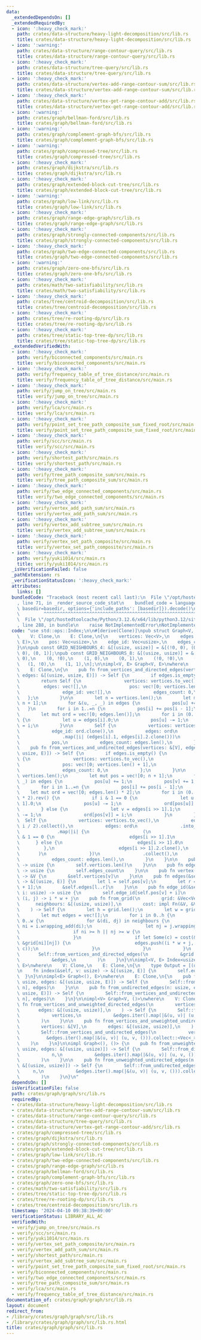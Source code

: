```yaml
---
data:
  _extendedDependsOn: []
  _extendedRequiredBy:
  - icon: ':heavy_check_mark:'
    path: crates/data-structure/heavy-light-decomposition/src/lib.rs
    title: crates/data-structure/heavy-light-decomposition/src/lib.rs
  - icon: ':warning:'
    path: crates/data-structure/range-contour-query/src/lib.rs
    title: crates/data-structure/range-contour-query/src/lib.rs
  - icon: ':heavy_check_mark:'
    path: crates/data-structure/tree-query/src/lib.rs
    title: crates/data-structure/tree-query/src/lib.rs
  - icon: ':heavy_check_mark:'
    path: crates/data-structure/vertex-add-range-contour-sum/src/lib.rs
    title: crates/data-structure/vertex-add-range-contour-sum/src/lib.rs
  - icon: ':heavy_check_mark:'
    path: crates/data-structure/vertex-get-range-contour-add/src/lib.rs
    title: crates/data-structure/vertex-get-range-contour-add/src/lib.rs
  - icon: ':warning:'
    path: crates/graph/bellman-ford/src/lib.rs
    title: crates/graph/bellman-ford/src/lib.rs
  - icon: ':warning:'
    path: crates/graph/complement-graph-bfs/src/lib.rs
    title: crates/graph/complement-graph-bfs/src/lib.rs
  - icon: ':warning:'
    path: crates/graph/compressed-tree/src/lib.rs
    title: crates/graph/compressed-tree/src/lib.rs
  - icon: ':heavy_check_mark:'
    path: crates/graph/dijkstra/src/lib.rs
    title: crates/graph/dijkstra/src/lib.rs
  - icon: ':heavy_check_mark:'
    path: crates/graph/extended-block-cut-tree/src/lib.rs
    title: crates/graph/extended-block-cut-tree/src/lib.rs
  - icon: ':warning:'
    path: crates/graph/low-link/src/lib.rs
    title: crates/graph/low-link/src/lib.rs
  - icon: ':heavy_check_mark:'
    path: crates/graph/range-edge-graph/src/lib.rs
    title: crates/graph/range-edge-graph/src/lib.rs
  - icon: ':heavy_check_mark:'
    path: crates/graph/strongly-connected-components/src/lib.rs
    title: crates/graph/strongly-connected-components/src/lib.rs
  - icon: ':heavy_check_mark:'
    path: crates/graph/two-edge-connected-components/src/lib.rs
    title: crates/graph/two-edge-connected-components/src/lib.rs
  - icon: ':warning:'
    path: crates/graph/zero-one-bfs/src/lib.rs
    title: crates/graph/zero-one-bfs/src/lib.rs
  - icon: ':heavy_check_mark:'
    path: crates/math/two-satisfiability/src/lib.rs
    title: crates/math/two-satisfiability/src/lib.rs
  - icon: ':heavy_check_mark:'
    path: crates/tree/centroid-decomposition/src/lib.rs
    title: crates/tree/centroid-decomposition/src/lib.rs
  - icon: ':heavy_check_mark:'
    path: crates/tree/re-rooting-dp/src/lib.rs
    title: crates/tree/re-rooting-dp/src/lib.rs
  - icon: ':heavy_check_mark:'
    path: crates/tree/static-top-tree-dp/src/lib.rs
    title: crates/tree/static-top-tree-dp/src/lib.rs
  _extendedVerifiedWith:
  - icon: ':heavy_check_mark:'
    path: verify/biconnected_components/src/main.rs
    title: verify/biconnected_components/src/main.rs
  - icon: ':heavy_check_mark:'
    path: verify/frequency_table_of_tree_distance/src/main.rs
    title: verify/frequency_table_of_tree_distance/src/main.rs
  - icon: ':heavy_check_mark:'
    path: verify/jump_on_tree/src/main.rs
    title: verify/jump_on_tree/src/main.rs
  - icon: ':heavy_check_mark:'
    path: verify/lca/src/main.rs
    title: verify/lca/src/main.rs
  - icon: ':heavy_check_mark:'
    path: verify/point_set_tree_path_composite_sum_fixed_root/src/main.rs
    title: verify/point_set_tree_path_composite_sum_fixed_root/src/main.rs
  - icon: ':heavy_check_mark:'
    path: verify/scc/src/main.rs
    title: verify/scc/src/main.rs
  - icon: ':heavy_check_mark:'
    path: verify/shortest_path/src/main.rs
    title: verify/shortest_path/src/main.rs
  - icon: ':heavy_check_mark:'
    path: verify/tree_path_composite_sum/src/main.rs
    title: verify/tree_path_composite_sum/src/main.rs
  - icon: ':heavy_check_mark:'
    path: verify/two_edge_connected_components/src/main.rs
    title: verify/two_edge_connected_components/src/main.rs
  - icon: ':heavy_check_mark:'
    path: verify/vertex_add_path_sum/src/main.rs
    title: verify/vertex_add_path_sum/src/main.rs
  - icon: ':heavy_check_mark:'
    path: verify/vertex_add_subtree_sum/src/main.rs
    title: verify/vertex_add_subtree_sum/src/main.rs
  - icon: ':heavy_check_mark:'
    path: verify/vertex_set_path_composite/src/main.rs
    title: verify/vertex_set_path_composite/src/main.rs
  - icon: ':heavy_check_mark:'
    path: verify/yuki1014/src/main.rs
    title: verify/yuki1014/src/main.rs
  _isVerificationFailed: false
  _pathExtension: rs
  _verificationStatusIcon: ':heavy_check_mark:'
  attributes:
    links: []
  bundledCode: "Traceback (most recent call last):\n  File \"/opt/hostedtoolcache/Python/3.12.6/x64/lib/python3.12/site-packages/onlinejudge_verify/documentation/build.py\"\
    , line 71, in _render_source_code_stat\n    bundled_code = language.bundle(stat.path,\
    \ basedir=basedir, options={'include_paths': [basedir]}).decode()\n          \
    \         ^^^^^^^^^^^^^^^^^^^^^^^^^^^^^^^^^^^^^^^^^^^^^^^^^^^^^^^^^^^^^^^^^^^^^^^^^^^^^^^^^\n\
    \  File \"/opt/hostedtoolcache/Python/3.12.6/x64/lib/python3.12/site-packages/onlinejudge_verify/languages/rust.py\"\
    , line 288, in bundle\n    raise NotImplementedError\nNotImplementedError\n"
  code: "use std::ops::Index;\n\n#[derive(Clone)]\npub struct Graph<V, E>\nwhere\n\
    \    V: Clone,\n    E: Clone,\n{\n    vertices: Vec<V>,\n    edges: Vec<(usize,\
    \ E)>,\n    pos: Vec<usize>,\n    edge_id: Vec<usize>,\n    edges_count: usize,\n\
    }\n\npub const GRID_NEIGHBOURS_4: &[(usize, usize)] = &[(!0, 0), (0, !0), (1,\
    \ 0), (0, 1)];\npub const GRID_NEIGHBOURS_8: &[(usize, usize)] = &[\n    (!0,\
    \ 0),\n    (0, !0),\n    (1, 0),\n    (0, 1),\n    (!0, !0),\n    (!0, 1),\n \
    \   (1, !0),\n    (1, 1),\n];\n\nimpl<V, E> Graph<V, E>\nwhere\n    V: Clone,\n\
    \    E: Clone,\n{\n    pub fn from_vertices_and_directed_edges(vertices: &[V],\
    \ edges: &[(usize, usize, E)]) -> Self {\n        if edges.is_empty() {\n    \
    \        return Self {\n                vertices: vertices.to_vec(),\n       \
    \         edges: vec![],\n                pos: vec![0; vertices.len() + 1],\n\
    \                edge_id: vec![],\n                edges_count: 0,\n         \
    \   };\n        }\n\n        let n = vertices.len();\n        let mut pos = vec![0;\
    \ n + 1];\n        for &(u, _, _) in edges {\n            pos[u] += 1;\n     \
    \   }\n        for i in 1..=n {\n            pos[i] += pos[i - 1];\n        }\n\
    \        let mut ord = vec![0; edges.len()];\n        for i in (0..edges.len()).rev()\
    \ {\n            let u = edges[i].0;\n            pos[u] -= 1;\n            ord[pos[u]]\
    \ = i;\n        }\n\n        Self {\n            vertices: vertices.to_vec(),\n\
    \            edge_id: ord.clone(),\n            edges: ord\n                .into_iter()\n\
    \                .map(|i| (edges[i].1, edges[i].2.clone()))\n                .collect(),\n\
    \            pos,\n            edges_count: edges.len(),\n        }\n    }\n\n\
    \    pub fn from_vertices_and_undirected_edges(vertices: &[V], edges: &[(usize,\
    \ usize, E)]) -> Self {\n        if edges.is_empty() {\n            return Self\
    \ {\n                vertices: vertices.to_vec(),\n                edges: vec![],\n\
    \                pos: vec![0; vertices.len() + 1],\n                edge_id: vec![],\n\
    \                edges_count: 0,\n            };\n        }\n\n        let n =\
    \ vertices.len();\n        let mut pos = vec![0; n + 1];\n        for &(u, v,\
    \ _) in edges {\n            pos[u] += 1;\n            pos[v] += 1;\n        }\n\
    \        for i in 1..=n {\n            pos[i] += pos[i - 1];\n        }\n    \
    \    let mut ord = vec![0; edges.len() * 2];\n        for i in (0..edges.len()\
    \ * 2).rev() {\n            if i & 1 == 0 {\n                let u = edges[i >>\
    \ 1].0;\n                pos[u] -= 1;\n                ord[pos[u]] = i;\n    \
    \        } else {\n                let v = edges[i >> 1].1;\n                pos[v]\
    \ -= 1;\n                ord[pos[v]] = i;\n            }\n        }\n\n      \
    \  Self {\n            vertices: vertices.to_vec(),\n            edge_id: ord.iter().map(|&i|\
    \ i / 2).collect(),\n            edges: ord\n                .into_iter()\n  \
    \              .map(|i| {\n                    (\n                        if i\
    \ & 1 == 0 {\n                            edges[i >> 1].1\n                  \
    \      } else {\n                            edges[i >> 1].0\n               \
    \         },\n                        edges[i >> 1].2.clone(),\n             \
    \       )\n                })\n                .collect(),\n            pos,\n\
    \            edges_count: edges.len(),\n        }\n    }\n\n    pub fn len(&self)\
    \ -> usize {\n        self.vertices.len()\n    }\n\n    pub fn edges_count(&self)\
    \ -> usize {\n        self.edges_count\n    }\n\n    pub fn vertex(&self, v: usize)\
    \ -> &V {\n        &self.vertices[v]\n    }\n\n    pub fn edges(&self, v: usize)\
    \ -> &[(usize, E)] {\n        let l = self.pos[v];\n        let r = self.pos[v\
    \ + 1];\n        &self.edges[l..r]\n    }\n\n    pub fn edge_id(&self, v: usize,\
    \ i: usize) -> usize {\n        self.edge_id[self.pos[v] + i]\n    }\n\n    ///\
    \ (i, j) -> i * w + j\n    pub fn from_grid(\n        grid: &Vec<Vec<V>>,\n  \
    \      neighbours: &[(usize, usize)],\n        cost: impl Fn(&V, &V) -> Option<E>,\n\
    \    ) -> Self {\n        let h = grid.len();\n        let w = grid[0].len();\n\
    \        let mut edges = vec![];\n        for i in 0..h {\n            for j in\
    \ 0..w {\n                for &(di, dj) in neighbours {\n                    let\
    \ ni = i.wrapping_add(di);\n                    let nj = j.wrapping_add(dj);\n\
    \                    if ni >= h || nj >= w {\n                        continue;\n\
    \                    }\n                    if let Some(c) = cost(&grid[i][j],\
    \ &grid[ni][nj]) {\n                        edges.push((i * w + j, ni * w + nj,\
    \ c));\n                    }\n                }\n            }\n        }\n \
    \       Self::from_vertices_and_directed_edges(\n            &grid.into_iter().flatten().cloned().collect::<Vec<_>>(),\n\
    \            &edges,\n        )\n    }\n}\n\nimpl<V, E> Index<usize> for Graph<V,\
    \ E>\nwhere\n    V: Clone,\n    E: Clone,\n{\n    type Output = [(usize, E)];\n\
    \n    fn index(&self, v: usize) -> &[(usize, E)] {\n        self.edges(v)\n  \
    \  }\n}\n\nimpl<E> Graph<(), E>\nwhere\n    E: Clone,\n{\n    pub fn from_directed_edges(n:\
    \ usize, edges: &[(usize, usize, E)]) -> Self {\n        Self::from_vertices_and_directed_edges(&vec![();\
    \ n], edges)\n    }\n\n    pub fn from_undirected_edges(n: usize, edges: &[(usize,\
    \ usize, E)]) -> Self {\n        Self::from_vertices_and_undirected_edges(&vec![();\
    \ n], edges)\n    }\n}\n\nimpl<V> Graph<V, ()>\nwhere\n    V: Clone,\n{\n    pub\
    \ fn from_vertices_and_unweighted_directed_edges(\n        vertices: &[V],\n \
    \       edges: &[(usize, usize)],\n    ) -> Self {\n        Self::from_vertices_and_directed_edges(\n\
    \            vertices,\n            &edges.iter().map(|&(u, v)| (u, v, ())).collect::<Vec<_>>(),\n\
    \        )\n    }\n\n    pub fn from_vertices_and_unweighted_undirected_edges(\n\
    \        vertices: &[V],\n        edges: &[(usize, usize)],\n    ) -> Self {\n\
    \        Self::from_vertices_and_undirected_edges(\n            vertices,\n  \
    \          &edges.iter().map(|&(u, v)| (u, v, ())).collect::<Vec<_>>(),\n    \
    \    )\n    }\n}\n\nimpl Graph<(), ()> {\n    pub fn from_unweighted_directed_edges(n:\
    \ usize, edges: &[(usize, usize)]) -> Self {\n        Self::from_directed_edges(\n\
    \            n,\n            &edges.iter().map(|&(u, v)| (u, v, ())).collect::<Vec<_>>(),\n\
    \        )\n    }\n\n    pub fn from_unweighted_undirected_edges(n: usize, edges:\
    \ &[(usize, usize)]) -> Self {\n        Self::from_undirected_edges(\n       \
    \     n,\n            &edges.iter().map(|&(u, v)| (u, v, ())).collect::<Vec<_>>(),\n\
    \        )\n    }\n}\n"
  dependsOn: []
  isVerificationFile: false
  path: crates/graph/graph/src/lib.rs
  requiredBy:
  - crates/data-structure/heavy-light-decomposition/src/lib.rs
  - crates/data-structure/vertex-add-range-contour-sum/src/lib.rs
  - crates/data-structure/range-contour-query/src/lib.rs
  - crates/data-structure/tree-query/src/lib.rs
  - crates/data-structure/vertex-get-range-contour-add/src/lib.rs
  - crates/graph/compressed-tree/src/lib.rs
  - crates/graph/dijkstra/src/lib.rs
  - crates/graph/strongly-connected-components/src/lib.rs
  - crates/graph/extended-block-cut-tree/src/lib.rs
  - crates/graph/low-link/src/lib.rs
  - crates/graph/two-edge-connected-components/src/lib.rs
  - crates/graph/range-edge-graph/src/lib.rs
  - crates/graph/bellman-ford/src/lib.rs
  - crates/graph/complement-graph-bfs/src/lib.rs
  - crates/graph/zero-one-bfs/src/lib.rs
  - crates/math/two-satisfiability/src/lib.rs
  - crates/tree/static-top-tree-dp/src/lib.rs
  - crates/tree/re-rooting-dp/src/lib.rs
  - crates/tree/centroid-decomposition/src/lib.rs
  timestamp: '2024-04-10 09:38:39+09:00'
  verificationStatus: LIBRARY_ALL_AC
  verifiedWith:
  - verify/jump_on_tree/src/main.rs
  - verify/scc/src/main.rs
  - verify/yuki1014/src/main.rs
  - verify/vertex_set_path_composite/src/main.rs
  - verify/vertex_add_path_sum/src/main.rs
  - verify/shortest_path/src/main.rs
  - verify/vertex_add_subtree_sum/src/main.rs
  - verify/point_set_tree_path_composite_sum_fixed_root/src/main.rs
  - verify/biconnected_components/src/main.rs
  - verify/two_edge_connected_components/src/main.rs
  - verify/tree_path_composite_sum/src/main.rs
  - verify/lca/src/main.rs
  - verify/frequency_table_of_tree_distance/src/main.rs
documentation_of: crates/graph/graph/src/lib.rs
layout: document
redirect_from:
- /library/crates/graph/graph/src/lib.rs
- /library/crates/graph/graph/src/lib.rs.html
title: crates/graph/graph/src/lib.rs
---
```

